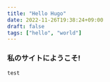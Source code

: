 ```yaml
---
title: "Hello Hugo"
date: 2022-11-26T19:38:24+09:00
draft: false
tags: ["hello", "world"]
---
```

### 私のサイトにようこそ!
```go
test
```
